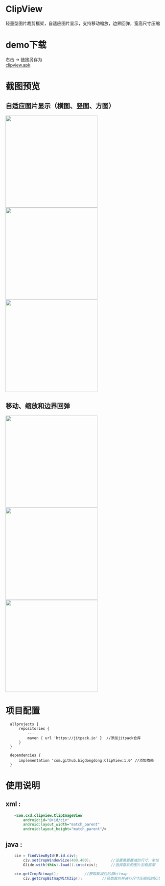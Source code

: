# ClipView
轻量型图片裁剪框架，自适应图片显示，支持移动缩放，边界回弹，宽高尺寸压缩

# demo下载
右击 -> 链接另存为</br>
[clipview.apk](https://github.com/bigdongdong/ClipView/blob/master/preview/clipview.apk)

# 截图预览
## 自适应图片显示（横图、竖图、方图）
<img  width = "300" src = "https://github.com/bigdongdong/ClipView/blob/master/preview/heng.jpg"></img>
<img  width = "300" src = "https://github.com/bigdongdong/ClipView/blob/master/preview/shu.jpg"></img>
<img  width = "300" src = "https://github.com/bigdongdong/ClipView/blob/master/preview/fang.jpg"></img></br>

## 移动、缩放和边界回弹

<img  width = "300" src = "https://github.com/bigdongdong/ClipView/blob/master/preview/pre.gif"></img>
<img  width = "300" src = "https://github.com/bigdongdong/ClipView/blob/master/preview/scale.gif"></img>
<img  width = "300" src = "https://github.com/bigdongdong/ClipView/blob/master/preview/springback.gif"></img></br>

# 项目配置

```
  allprojects {
      repositories {
          ...
          maven { url 'https://jitpack.io' }  //添加jitpack仓库
      }
  }
  
  dependencies {
	  implementation 'com.github.bigdongdong:ClipView:1.0' //添加依赖
  }
```

# 使用说明
## xml :
```xml
	<com.cxd.clipview.ClipImageView
		android:id="@+id/civ"
		android:layout_width="match_parent"
		android:layout_height="match_parent"/>
```
## java :
```java
	civ = findViewById(R.id.civ);
        civ.setCropWindowSize(400,400);         //设置需要裁减的尺寸，单位：px
        Glide.with(this).load().into(civ);      //选择喜欢的图片加载框架
	
	civ.getCropBitmap();       		//获取裁减后的源bitmap
        civ.getCropBitmapWithZip(); 		//获取裁剪并进行尺寸压缩后的bitmap
```
